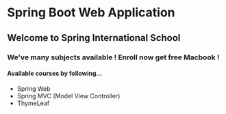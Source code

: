 # Spring Boot Web Application
## Welcome to Spring International School
### We've many subjects available ! Enroll now get free Macbook !

#### Available courses by following...
* Spring Web
* Spring MVC (Model View Controller)
* ThymeLeaf